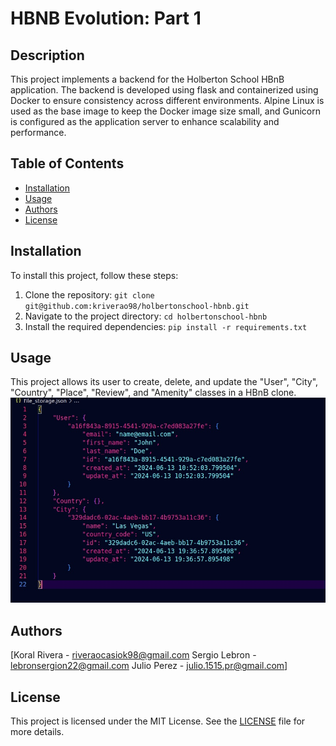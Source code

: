 # HBNB Evolution: Part 1

## Description
This project implements a backend for the Holberton School HBnB application. The backend is developed using flask and containerized using Docker to ensure consistency across different environments. Alpine Linux is used as the base image to keep the Docker image size small, and Gunicorn is configured as the application server to enhance scalability and performance.

## Table of Contents
- [Installation](#installation)
- [Usage](#usage)
- [Authors](#authors)
- [License](#license)

## Installation
To install this project, follow these steps:
1. Clone the repository: `git clone git@github.com:kriverao98/holbertonschool-hbnb.git`
2. Navigate to the project directory: `cd holbertonschool-hbnb`
3. Install the required dependencies: `pip install -r requirements.txt`

## Usage

This project allows its user to create, delete, and update the "User", "City", "Country", "Place", "Review", and "Amenity" classes in a HBnB clone.
![File storage output example](https://github.com/kriverao98/holbertonschool-hbnb/blob/main/file_storage.jpg)

## Authors

[Koral Rivera - riveraocasiok98@gmail.com
Sergio Lebron - lebronsergion22@gmail.com 
Julio Perez - julio.1515.pr@gmail.com]

## License
This project is licensed under the MIT License. See the [LICENSE](LICENSE) file for more details.
